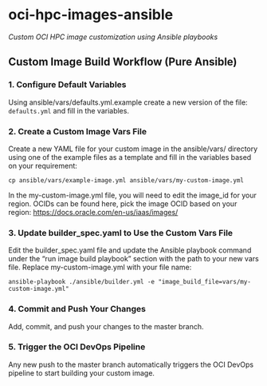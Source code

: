 # oci-hpc-images-ansible
_Custom OCI HPC image customization using Ansible playbooks_

## Custom Image Build Workflow (Pure Ansible)

### 1. Configure Default Variables

Using ansible/vars/defaults.yml.example create a new version of the file: `defaults.yml` and fill in the variables.

### 2. Create a Custom Image Vars File

Create a new YAML file for your custom image in the ansible/vars/ directory using one of the example files as a template and fill in the variables based on your requirement:
```
cp ansible/vars/example-image.yml ansible/vars/my-custom-image.yml
```
In the my-custom-image.yml file, you will need to edit the image_id for your region. OCIDs can be found here, pick the image OCID based on your region: https://docs.oracle.com/en-us/iaas/images/

### 3. Update builder_spec.yaml to Use the Custom Vars File

Edit the builder_spec.yaml file and update the Ansible playbook command under the “run image build playbook” section with the path to your new vars file. Replace my-custom-image.yml with your file name:
```
ansible-playbook ./ansible/builder.yml -e "image_build_file=vars/my-custom-image.yml"
```

### 4. Commit and Push Your Changes

Add, commit, and push your changes to the master branch.

### 5. Trigger the OCI DevOps Pipeline

Any new push to the master branch automatically triggers the OCI DevOps pipeline to start building your custom image.

